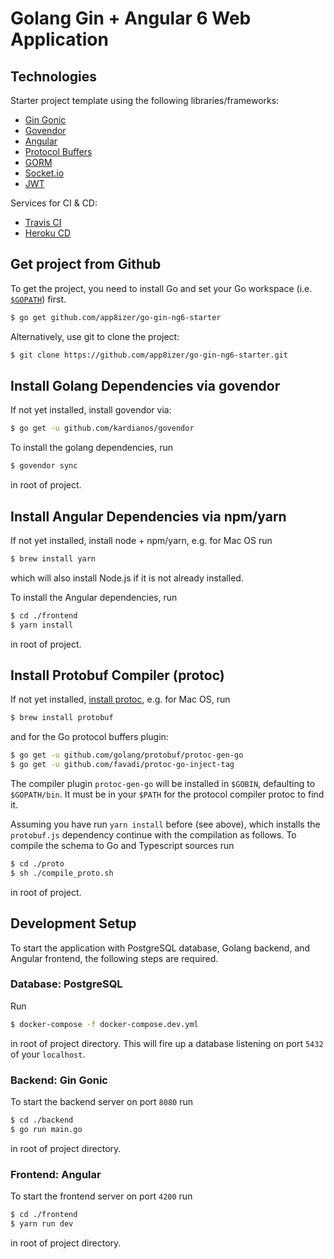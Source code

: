 # Golang Gin + Angular 6 Web Application

## Technologies
Starter project template using the following libraries/frameworks:

- [Gin Gonic](https://gin-gonic.github.io/gin/)
- [Govendor](https://github.com/kardianos/govendor) 
- [Angular](https://angular.io/)
- [Protocol Buffers](https://developers.google.com/protocol-buffers/)
- [GORM](http://gorm.io/)
- [Socket.io](https://github.com/googollee/go-socket.io/)
- [JWT](https://github.com/appleboy/gin-jwt)

Services for CI & CD:
- [Travis CI](https://travis-ci.com/)
- [Heroku CD](https://www.heroku.com/)

## Get project from Github

To get the project, you need to install Go and set your Go workspace (i.e. [`$GOPATH`](https://golang.org/doc/code.html)) first.

```sh
$ go get github.com/app8izer/go-gin-ng6-starter
```

Alternatively, use git to clone the project: 

```sh
$ git clone https://github.com/app8izer/go-gin-ng6-starter.git
```

## Install Golang Dependencies via govendor

If not yet installed, install govendor via:

```sh
$ go get -u github.com/kardianos/govendor
```

To install the golang dependencies, run

```sh
$ govendor sync
```

in root of project.

## Install Angular Dependencies via npm/yarn

If not yet installed, install node + npm/yarn, e.g. for Mac OS run

```sh
$ brew install yarn 
```
which will also install Node.js if it is not already installed.

To install the Angular dependencies, run

```sh
$ cd ./frontend
$ yarn install
```

in root of project.

## Install Protobuf Compiler (protoc)

If not yet installed, [install protoc](http://google.github.io/proto-lens/installing-protoc.html), e.g. for Mac OS, run

```sh
$ brew install protobuf
```

and for the Go protocol buffers plugin:

```sh
$ go get -u github.com/golang/protobuf/protoc-gen-go
$ go get -u github.com/favadi/protoc-go-inject-tag
```

The compiler plugin `protoc-gen-go` will be installed in `$GOBIN`, defaulting to `$GOPATH/bin`. 
It must be in your `$PATH` for the protocol compiler protoc to find it.

Assuming you have run `yarn install` before (see above), which installs the `protobuf.js` dependency continue with the compilation as follows.
To compile the schema to Go and Typescript sources run

```sh
$ cd ./proto
$ sh ./compile_proto.sh
```

in root of project.

## Development Setup

To start the application with PostgreSQL database, Golang backend, and Angular frontend, the following steps are required.

### Database: PostgreSQL

Run 

```sh
$ docker-compose -f docker-compose.dev.yml
```

in root of project directory.
This will fire up a database listening on port `5432` of your `localhost`.  

### Backend: Gin Gonic

To start the backend server on port `8080` run 

```sh
$ cd ./backend
$ go run main.go
```

in root of project directory.

### Frontend: Angular

To start the frontend server on port `4200` run 

```sh
$ cd ./frontend
$ yarn run dev
```

in root of project directory.
